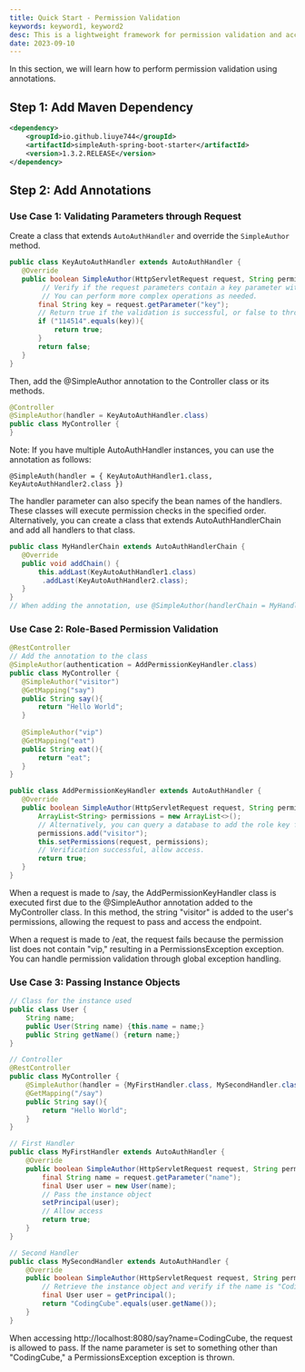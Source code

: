 ```yaml
---
title: Quick Start - Permission Validation
keywords: keyword1, keyword2
desc: This is a lightweight framework for permission validation and access control based on Spring Boot. Suitable for lightweight and progressive projects.
date: 2023-09-10
---
```


In this section, we will learn how to perform permission validation using annotations.

## Step 1: Add Maven Dependency
```xml
<dependency>
    <groupId>io.github.liuye744</groupId>
    <artifactId>simpleAuth-spring-boot-starter</artifactId>
    <version>1.3.2.RELEASE</version>
</dependency>
```
## Step 2: Add Annotations

### Use Case 1: Validating Parameters through Request

Create a class that extends `AutoAuthHandler` and override the `SimpleAuthor` method.

```java
public class KeyAutoAuthHandler extends AutoAuthHandler {
   @Override
   public boolean SimpleAuthor(HttpServletRequest request, String permission) {
        // Verify if the request parameters contain a key parameter with the value "114514".
        // You can perform more complex operations as needed.
       final String key = request.getParameter("key");
       // Return true if the validation is successful, or false to throw a PermissionsException for validation failure.
       if ("114514".equals(key)){
           return true;
       }
       return false;
   }
}
```
Then, add the @SimpleAuthor annotation to the Controller class or its methods.
```java
@Controller
@SimpleAuthor(handler = KeyAutoAuthHandler.class)
public class MyController {
}
```
Note: If you have multiple AutoAuthHandler instances, you can use the annotation as follows:
```
@SimpleAuth(handler = { KeyAutoAuthHandler1.class, KeyAutoAuthHandler2.class })
```
The handler parameter can also specify the bean names of the handlers. These classes will execute permission checks in the specified order. Alternatively, you can create a class that extends AutoAuthHandlerChain and add all handlers to that class.
```java
public class MyHandlerChain extends AutoAuthHandlerChain {
   @Override
   public void addChain() {
       this.addLast(KeyAutoAuthHandler1.class)
        .addLast(KeyAutoAuthHandler2.class);
   }
}
// When adding the annotation, use @SimpleAuthor(handlerChain = MyHandlerChain.class)
```
### Use Case 2: Role-Based Permission Validation

```java
@RestController
// Add the annotation to the class
@SimpleAuthor(authentication = AddPermissionKeyHandler.class)
public class MyController {
   @SimpleAuthor("visitor")
   @GetMapping("say")
   public String say(){
       return "Hello World";
   }
   
   @SimpleAuthor("vip")
   @GetMapping("eat")
   public String eat(){
       return "eat";
   }
}

public class AddPermissionKeyHandler extends AutoAuthHandler {
   @Override
   public boolean SimpleAuthor(HttpServletRequest request, String permission) {
       ArrayList<String> permissions = new ArrayList<>();
       // Alternatively, you can query a database to add the role key for the current request.
       permissions.add("visitor");
       this.setPermissions(request, permissions);
       // Verification successful, allow access.
       return true;
   }
}
```
When a request is made to /say, the AddPermissionKeyHandler class is executed first due to the @SimpleAuthor annotation added to the MyController class. In this method, the string "visitor" is added to the user's permissions, allowing the request to pass and access the endpoint.

When a request is made to /eat, the request fails because the permission list does not contain "vip," resulting in a PermissionsException exception. You can handle permission validation through global exception handling.
### Use Case 3: Passing Instance Objects

```java
// Class for the instance used
public class User {
    String name;
    public User(String name) {this.name = name;}
    public String getName() {return name;}
}

// Controller
@RestController
public class MyController {
    @SimpleAuthor(handler = {MyFirstHandler.class, MySecondHandler.class})
    @GetMapping("/say")
    public String say(){
        return "Hello World";
    }
}

// First Handler
public class MyFirstHandler extends AutoAuthHandler {
    @Override
    public boolean SimpleAuthor(HttpServletRequest request, String permission) {
        final String name = request.getParameter("name");
        final User user = new User(name);
        // Pass the instance object
        setPrincipal(user);
        // Allow access
        return true;
    }
}

// Second Handler
public class MySecondHandler extends AutoAuthHandler {
    @Override
    public boolean SimpleAuthor(HttpServletRequest request, String permission) {
        // Retrieve the instance object and verify if the name is "CodingCube"
        final User user = getPrincipal();
        return "CodingCube".equals(user.getName());
    }
}
```
When accessing http://localhost:8080/say?name=CodingCube, the request is allowed to pass. If the name parameter is set to something other than "CodingCube," a PermissionsException exception is thrown.